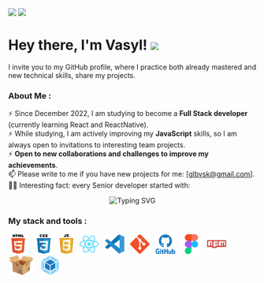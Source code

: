 <div id="header">
    <picture>
      <source srcset="https://media.giphy.com/media/CwTvSiWflgCGKgz5eb/giphy.gif" media="(prefers-color-scheme: dark)" />
      <img src="https://media.giphy.com/media/du3J3cXyzhj75IOgvA/giphy.gif" width="100" />
    </picture>
    <img
    src="https://media.giphy.com/media/kH1DBkPNyZPOk0BxrM/giphy.gif"
    width="100"
    />
    <h1>
    Hey there, I'm Vasyl!
    <img
        src="https://media.giphy.com/media/hvRJCLFzcasrR4ia7z/giphy.gif"
        width="32px"
    />
    </h1>
</div>

I invite you to my GitHub profile, where I practice both already mastered and new technical skills, share my projects.

### About Me :
⚡ Since December 2022, I am studying to become a **Full Stack developer** (currently learning React and ReactNative).<br>
⚡ While studying, I am actively improving my **JavaScript** skills, so I am always open to invitations to interesting team projects.<br>
⚡ **Open to new collaborations and challenges to improve my achievements**.<br>
📫 Please write to me if you have new projects for me: [glbvsk@gmail.com].<br>
👨‍💻 Interesting fact: every Senior developer started with:
<div align="center">
    <img
    src="https://readme-typing-svg.herokuapp.com?font=Fira+Code&duration=5000&pause=500&color=00A42D&center=true&repeat=true&vCenter=true&width=650&lines=%C2%ABHello%2C+world!"
    alt="Typing SVG"
    />
</div>

### My stack and tools :

<div>
  <img src="./images/html5-original.svg" title="HTML5" alt="HTML5"  height="40"/>&nbsp&nbsp;
  <img src="./images/css3-original.svg"  title="CSS3" alt="CSS3"  height="40"/>&nbsp&nbsp;
  <img src="./images/Javascript-shield.svg"  title="JS" alt="JS"  height="40"/>&nbsp&nbsp;
  <img src="./images/react-original.svg"  title="React" alt="React"  height="40"/>&nbsp&nbsp;
  <img src="./images/vscode-original.svg" title="Visual Studio Code" alt="Visual Studio Code"  height="40"/>&nbsp&nbsp;
  <img src="./images/git-original.svg" title="Git" alt="Git"  height="40"/>&nbsp&nbsp;
  <img src="./images/github-original.svg" title="Github"  alt="Github"  height="40" />&nbsp&nbsp;
  <img src="./images/figma-original.svg" title="Figma" alt="Figma"  height="40"/>&nbsp&nbsp;
  <img src="./images/npm-original.svg" title="Npm" alt="Npm"  height="40"/>&nbsp&nbsp;
  <img src="./images/parcel.svg" title="Parcel" alt="Parcel" height="40"/>&nbsp&nbsp;
  <img src="./images/webpack-original.svg" title="Webpack" alt="Webpack"  height="40"/>&nbsp&nbsp;
</div>
